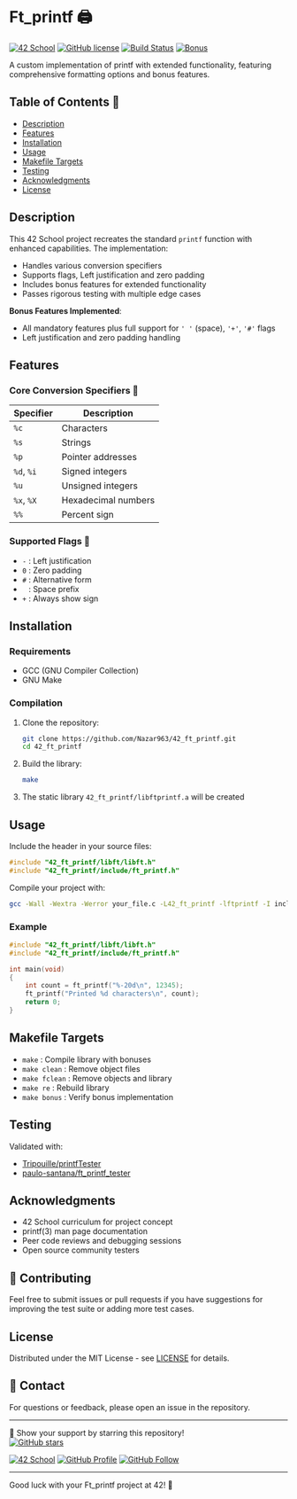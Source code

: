 # Ft_printf 🖨️

[![42 School](https://img.shields.io/badge/42-School-blue)](https://42firenze.it/)
[![GitHub license](https://img.shields.io/github/license/Nazar963/42_ft_printf)](https://github.com/Nazar963/42_ft_printf/blob/master/LICENSE)
[![Build Status](https://img.shields.io/github/actions/workflow/status/Nazar963/42_ft_printf/build.yml?branch=master)](https://github.com/Nazar963/42_ft_printf/.github/workflows/build.yml)
[![Bonus](https://img.shields.io/badge/Bonus-Complete-brightgreen)](https://github.com/Nazar963/42_ft_printf)

A custom implementation of printf with extended functionality, featuring comprehensive formatting options and bonus features.

## Table of Contents 📖
- [Description](#description)
- [Features](#features)
- [Installation](#installation)
- [Usage](#usage)
- [Makefile Targets](#makefile-targets)
- [Testing](#testing)
- [Acknowledgments](#acknowledgments)
- [License](#license)

## Description 
This 42 School project recreates the standard `printf` function with enhanced capabilities. The implementation:
- Handles various conversion specifiers
- Supports flags, Left justification and zero padding
- Includes bonus features for extended functionality
- Passes rigorous testing with multiple edge cases

**Bonus Features Implemented**:
- All mandatory features plus full support for `' '` (space), `'+'`, `'#'` flags
- Left justification and zero padding handling

## Features 

### Core Conversion Specifiers 🔧
| Specifier | Description                |
|-----------|----------------------------|
| `%c`      | Characters                 |
| `%s`      | Strings                    |
| `%p`      | Pointer addresses          |
| `%d`, `%i`| Signed integers            |
| `%u`      | Unsigned integers          |
| `%x`, `%X`| Hexadecimal numbers        |
| `%%`      | Percent sign               |

### Supported Flags 🚩
- `-` : Left justification
- `0` : Zero padding
- `#` : Alternative form
- ` ` : Space prefix
- `+` : Always show sign

## Installation

### Requirements
- GCC (GNU Compiler Collection)
- GNU Make

### Compilation
1. Clone the repository:
   ```bash
   git clone https://github.com/Nazar963/42_ft_printf.git
   cd 42_ft_printf
   ```
2. Build the library:
   ```bash
   make
   ```
3. The static library `42_ft_printf/libftprintf.a` will be created

## Usage 

Include the header in your source files:
```c
#include "42_ft_printf/libft/libft.h"
#include "42_ft_printf/include/ft_printf.h"
```

Compile your project with:
```bash
gcc -Wall -Wextra -Werror your_file.c -L42_ft_printf -lftprintf -I includes -o output
```

### Example
```c
#include "42_ft_printf/libft/libft.h"
#include "42_ft_printf/include/ft_printf.h"

int main(void)
{
    int count = ft_printf("%-20d\n", 12345);
    ft_printf("Printed %d characters\n", count);
    return 0;
}
```

## Makefile Targets
- `make` : Compile library with bonuses
- `make clean` : Remove object files
- `make fclean` : Remove objects and library
- `make re` : Rebuild library
- `make bonus` : Verify bonus implementation

## Testing
Validated with:
- [Tripouille/printfTester](https://github.com/Tripouille/printfTester)
- [paulo-santana/ft_printf_tester](https://github.com/paulo-santana/ft_printf_tester)

## Acknowledgments
- 42 School curriculum for project concept
- printf(3) man page documentation
- Peer code reviews and debugging sessions
- Open source community testers

## 🤝 Contributing

Feel free to submit issues or pull requests if you have suggestions for improving the test suite or adding more test cases.

## License
Distributed under the MIT License - see [LICENSE](LICENSE) for details.

## 📧 Contact

For questions or feedback, please open an issue in the repository.

---

🚀 Show your support by starring this repository!  
[![GitHub stars](https://img.shields.io/github/stars/Nazar963/42_ft_printf?style=social)](https://github.com/Nazar963/42_ft_printf/stargazers)

[![42 School](https://img.shields.io/badge/42-profile-blue)](https://profile-v3.intra.42.fr/users/naal-jen)
[![GitHub Profile](https://img.shields.io/badge/GitHub-Nazar963-lightgrey)](https://github.com/Nazar963)
[![GitHub Follow](https://img.shields.io/github/followers/Nazar963?style=social)](https://github.com/Nazar963)

---

Good luck with your Ft_printf project at 42! 🚀

